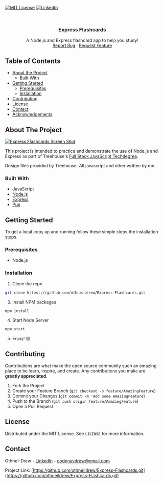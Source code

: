 <!--
*** Thanks for checking out this README Template. If you have a suggestion that would
*** make this better please fork the repo and create a pull request or simple open
*** an issue with the tag "enhancement".
*** Thanks again! Now go create something AMAZING! :D
-->





<!-- PROJECT SHIELDS -->
[![MIT License][license-shield]][license-url]
[![LinkedIn][linkedin-shield]][linkedin-url]



<!-- PROJECT LOGO -->
<br />
<p align="center">
  <h3 align="center">Express Flashcards</h3>

  <p align="center">
    A Node.js and Express flashcard app to help you study!
    <br />
    <a href="https://github.com/othneildrew/Express-Flashcards/issues">Report Bug</a>
    ·
    <a href="https://github.com/othneildrew/Best-README-Template/issues">Request Feature</a>
  </p>
</p>



<!-- TABLE OF CONTENTS -->
## Table of Contents

* [About the Project](#about-the-project)
  * [Built With](#built-with)
* [Getting Started](#getting-started)
  * [Prerequisites](#prerequisites)
  * [Installation](#installation)
* [Contributing](#contributing)
* [License](#license)
* [Contact](#contact)
* [Acknowledgements](#acknowledgements)



<!-- ABOUT THE PROJECT -->
## About The Project

[![Express Flashcards Screen Shot][product-screenshot]](https://github.com/othneildrew/Express-Flashcards)

This project is intended to practice and demonstrate the use of Node.js and Express as part of Treehouse's [Full Stack JavaScript Techdegree](https://join.teamtreehouse.com/full-stack-javascript-techdegree).

Design files provided by Treehouse. All javascript and other written by me.

### Built With
* JavaScript
* [Node.js](https://nodejs.org/en)
* [Express](https://expressjs.com)
* [Pug](https://pugjs.org/api/getting-started.html)



<!-- GETTING STARTED -->
## Getting Started

To get a local copy up and running follow these simple steps the installation steps.


### Prerequisites

* Node.js


### Installation

1. Clone the repo
```sh
git clone https:://github.com/othneildrew/Express-Flashcards.git
```
3. Install NPM packages
```sh
npm install
```
4. Start Node Server
```sh
npm start
```
5. Enjoy! :smile:



<!-- CONTRIBUTING -->
## Contributing

Contributions are what make the open source community such an amazing place to be learn, inspire, and create. Any contributions you make are **greatly appreciated**.

1. Fork the Project
2. Create your Feature Branch (`git checkout -b feature/AmazingFeature`)
3. Commit your Changes (`git commit -m 'Add some AmazingFeature`)
4. Push to the Branch (`git push origin feature/AmazingFeature`)
5. Open a Pull Request



<!-- LICENSE -->
## License

Distributed under the MIT License. See `LICENSE` for more information.



<!-- CONTACT -->
## Contact

Othneil Drew - [LinkedIn][linkedin-url] - codeguydrew@gmail.com

Project Link: [https://github.com/othneildrew/Express-Flashcards.git](https://github.com/othneildrew/Express-Flashcards.git)





<!-- MARKDOWN LINKS & IMAGES -->
[license-shield]: https://img.shields.io/badge/license-MIT-blue.svg?style=flat-square
[license-url]: https://choosealicense.com/licenses/mit
[linkedin-shield]: https://img.shields.io/badge/-LinkedIn-black.svg?style=flat-square&logo=linkedin&colorB=555
[linkedin-url]: https://linkedin.com/in/othneildrew
[product-screenshot]: https://raw.githubusercontent.com/othneildrew/othneildrew.github.io/master/images/projects/express-flashcards.gif
